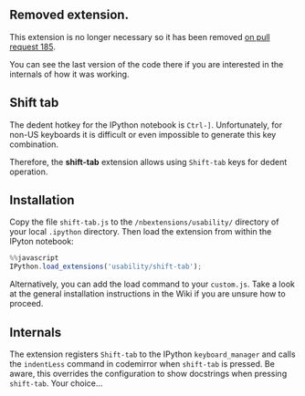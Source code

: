 
## Removed extension.

This extension is no longer necessary so it has been removed [on pull request 185](https://github.com/ipython-contrib/IPython-notebook-extensions/pull/185). 

You can see the last version of the code there if you are interested in the internals
of how it was working. 

## Shift tab

The dedent hotkey for the IPython notebook is `Ctrl-]`. Unfortunately, for non-US keyboards it is difficult or even impossible to generate this key combination.

Therefore, the <b>shift-tab</b> extension allows using `Shift-tab` keys for dedent operation.

## Installation
Copy the file `shift-tab.js` to the `/nbextensions/usability/` directory of your local `.ipython` directory.
Then load the extension from within the IPyton notebook:
```javascript
%%javascript
IPython.load_extensions('usability/shift-tab');
```

Alternatively, you can add the load command to your `custom.js`. Take a look at the general installation instructions in the Wiki if you are unsure how to proceed.

## Internals
The extension registers `Shift-tab` to the IPython `keyboard_manager` and calls the `indentLess` command in codemirror when `shift-tab` is pressed. Be aware, this overrides the configuration to show docstrings when pressing `shift-tab`. Your choice...


